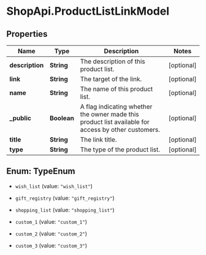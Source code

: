 # ShopApi.ProductListLinkModel

## Properties
Name | Type | Description | Notes
------------ | ------------- | ------------- | -------------
**description** | **String** | The description of this product list. | [optional] 
**link** | **String** | The target of the link. | [optional] 
**name** | **String** | The name of this product list. | [optional] 
**_public** | **Boolean** | A flag indicating whether the owner made this product list available for access  by other customers. | [optional] 
**title** | **String** | The link title. | [optional] 
**type** | **String** | The type of the product list. | [optional] 


<a name="TypeEnum"></a>
## Enum: TypeEnum


* `wish_list` (value: `"wish_list"`)

* `gift_registry` (value: `"gift_registry"`)

* `shopping_list` (value: `"shopping_list"`)

* `custom_1` (value: `"custom_1"`)

* `custom_2` (value: `"custom_2"`)

* `custom_3` (value: `"custom_3"`)





